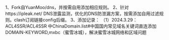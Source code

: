 1、Fork自YuanMoo/dns，并按需自用添加相应规则。
2、针对https://ipleak.net/ DNS泄露监测，优化的DNS防泄漏方案，按需添加自用过滤规则。clash订阅链接config后缀。
3、添加记录：
   （1）2024.3.29：ACL4SSR/ACL4SSR 中ChinaDomain.list#中国国内常见域名关键词直连添加DOMAIN-KEYWORD,mxbc（蜜雪冰城），解决蜜雪冰城网络和区域问题
